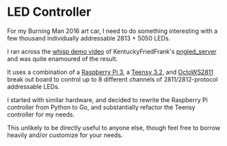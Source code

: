 # LED Controller

For my Burning Man 2016 art car, I need to do something interesting with a few thousand individually addressable 2813 + 5050 LEDs.

I ran across the [whisp demo video](https://www.youtube.com/watch?v=UQoA1foNbnQ) of KentuckyFriedFrank's [pngled_server](https://github.com/KentuckyFriedFrank/pngled_server) and was quite enamoured of the result.

It uses a combination of a [Raspberry Pi 3](https://www.raspberrypi.org/products/raspberry-pi-3-model-b/), a [Teensy 3.2](https://www.pjrc.com/store/teensy32.html), and [OctoWS2811](https://www.pjrc.com/store/octo28_adaptor.html) break out board to control up to 8 different channels of 2811/2812-protocol addressable LEDs.

I started with similar hardware, and decided to rewrite the Raspberry Pi controller from Python to Go, and substantially refactor the Teensy controller for my needs.

This unlikely to be directly useful to anyone else, though feel free to borrow heavily and/or customize for your needs.
